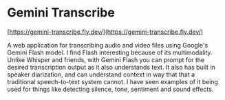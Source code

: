 # Gemini Transcribe

[https://gemini-transcribe.fly.dev/](https://gemini-transcribe.fly.dev/)

A web application for transcribing audio and video files using Google's Gemini Flash model. I find Flash interesting because of its multimodality. Unlike Whisper and friends, with Gemini Flash you can prompt for the desired transcription output as it also understands text. It also has built in speaker diarization, and can understand context in way that that a traditional speech-to-text system cannot. I have seen examples of it being used for things like detecting silence, tone, sentiment and sound effects.
